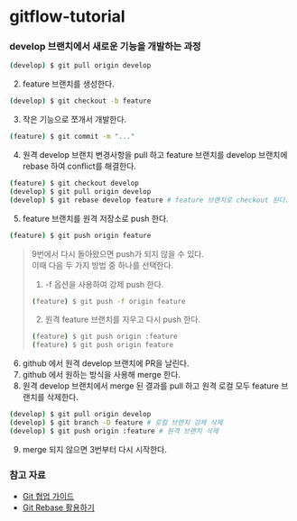 # gitflow-tutorial

### develop 브랜치에서 새로운 기능을 개발하는 과정

```bash
(develop) $ git pull origin develop	
```
2. feature 브랜치를 생성한다.
```bash
(develop) $ git checkout -b feature
```
3. 작은 기능으로 쪼개서 개발한다. 
```bash
(feature) $ git commit -m "..."
```
4. 원격 develop 브랜치 변경사항을 pull 하고 feature 브랜치를 develop 브랜치에 rebase 하여 conflict를 해결한다.
```bash
(feature) $ git checkout develop
(develop) $ git pull origin develop
(develop) $ git rebase develop feature # feature 브랜치로 checkout 된다.
```
5. feature 브랜치를 원격 저장소로 push 한다.
```bash
(feature) $ git push origin feature
```
> 9번에서 다시 돌아왔으면 push가 되지 않을 수 있다.   
> 이때 다음 두 가지 방법 중 하나를 선택한다.
>
> 1. -f 옵션을 사용하여 강제 push 한다.
> ```bash
> (feature) $ git push -f origin feature
> ```
> 2. 원격 feature 브랜치를 지우고 다시 push 한다.
> ```bash
> (feature) $ git push origin :feature
> (feature) $ git push origin feature
> ```

6. github 에서 원격 develop 브랜치에 PR을 날린다.
7. github 에서 원하는 방식을 사용해 merge 한다.
8. 원격 develop 브랜치에서 merge 된 결과를 pull 하고 원격 로컬 모두 feature 브랜치를 삭제한다. 
```bash
(develop) $ git pull origin develop
(develop) $ git branch -D feature # 로컬 브랜치 강제 삭제
(develop) $ git push origin :feature # 원격 브랜치 삭제
```
9. merge 되지 않으면 3번부터 다시 시작한다.

### 참고 자료

* [Git 협업 가이드](https://velog.io/@jinuku/Git-%ED%98%91%EC%97%85-%EA%B0%80%EC%9D%B4%EB%93%9C)
* [Git Rebase 활용하기](https://velog.io/@godori/Git-Rebase)